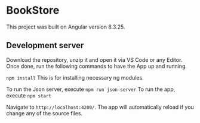 # BookStore

This project was built on Angular version 8.3.25. 

## Development server

Download the repository, unzip it and open it via VS Code or any Editor. Once done, run the following commands to have the App up and running.

`npm install` This is for installing necessary ng modules.

To run the Json server, execute `npm run json-server`
To run the app, execute `npm start`

Navigate to `http://localhost:4200/`. The app will automatically reload if you change any of the source files.

